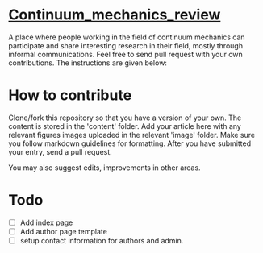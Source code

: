 # [Continuum_mechanics_review](https://saiwal.github.io/continuum_mechanics_review/)
A place where people working in the field of continuum mechanics can participate and share interesting research in their field, mostly through informal communications. Feel free to send pull request with your own contributions. The instructions are given below:

# How to contribute
Clone/fork this repository so that you have a version of your own. The content is stored in the 'content' folder. Add your article here with any relevant figures images uploaded in the relevant 'image' folder. Make sure you follow markdown guidelines for formatting. After you have submitted your entry, send a pull request.

You may also suggest edits, improvements in other areas.

# Todo
- [  ] Add index page
- [  ] Add author page template
- [  ] setup contact information for authors and admin.
